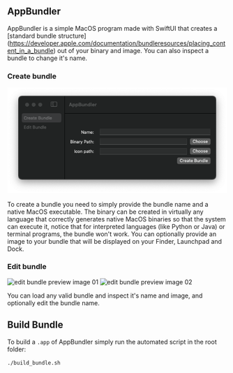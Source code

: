 ## AppBundler

AppBundler is a simple MacOS program made with SwiftUI that creates a [standard bundle structure] (https://developer.apple.com/documentation/bundleresources/placing_content_in_a_bundle) out of your binary and image. You can also inspect a bundle to change it's name.


### Create bundle

![create bundle preview image](Assets/create_bundle.png)

To create a bundle you need to simply provide the bundle name and a native MacOS executable. The binary can be created in virtually any language that correctly generates native MacOS binaries so that the system can execute it, notice that for interpreted languages (like Python or Java) or terminal programs, the bundle won't work. 
You can optionally provide an image to your bundle that will be displayed on your Finder, Launchpad and Dock.

### Edit bundle
![edit bundle preview image 01](Assets/inspect_bundle_01.png)
![edit bundle preview image 02](Assets/inspect_bundle_02.png)

You can load any valid bundle and inspect it's name and image, and optionally edit the bundle name.

## Build Bundle
To build a `.app` of AppBundler simply run the automated script in the root folder:

```bash
./build_bundle.sh
```

